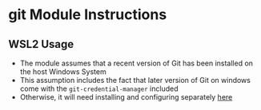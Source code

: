 # git Module Instructions

## WSL2 Usage

- The module assumes that a recent version of Git has been installed on the host Windows System
 - This assumption includes the fact that later version of Git on windows come with the `git-credential-manager` included
 - Otherwise, it will need installing and configuring separately [here](https://github.com/GitCredentialManager/git-credential-manager/blob/release/docs/install.md)